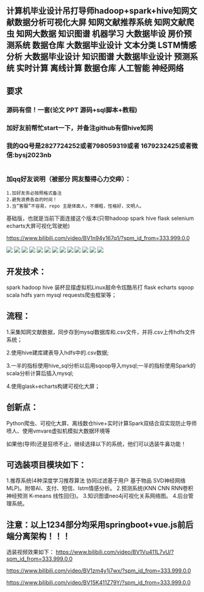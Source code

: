 ## 计算机毕业设计吊打导师hadoop+spark+hive知网文献数据分析可视化大屏 知网文献推荐系统 知网文献爬虫 知网大数据 知识图谱 机器学习 大数据毕设 房价预测系统 数据仓库 大数据毕业设计 文本分类 LSTM情感分析 大数据毕业设计 知识图谱 大数据毕业设计 预测系统 实时计算 离线计算 数据仓库 人工智能 神经网络

## 要求
### 源码有偿！一套(论文 PPT 源码+sql脚本+教程)

### 
### 加好友前帮忙start一下，并备注github有偿hive知网
### 我的QQ号是2827724252或者798059319或者 1679232425或者微信:bysj2023nb

# 

### 加qq好友说明（被部分 网友整得心力交瘁）：
    1.加好友务必按照格式备注
    2.避免浪费各自的时间！
    3.当“客服”不容易，repo 主是体面人，不爆粗，性格好，文明人。

基础版，也就是当前下面连接这个版本(只带hadoop spark hive flask selenium echarts大屏可视化驾驶舱)

https://www.bilibili.com/video/BV1n94y167q1/?spm_id_from=333.999.0.0

![](1.png)
![](2.png)
![](3.png)
![](4.png)
![](5.png)
![](6.png)
![](7.png)
![](8.png)
![](9.png)
![](10.png)
![](11.png)
![](12.png)
![](13.png)

## 开发技术：
spark hadoop hive 装杯显摆虚拟机Linux敲命令炫酷吊打 flask echarts sqoop scala hdfs yarn mysql requests爬虫框架等；

## 流程： 

1.采集知网文献数据，同步存到mysql数据库和.csv文件，并将.csv上传hdfs文件系统；

2.使用hive建库建表导入hdfs中的.csv数据;

3.一半的指标使用hive_sql分析以后用sqoop导入mysql;一半的指标使用Spark的scala分析计算后插入mysql;

4.使用glask+echarts构建可视化大屏；


## 创新点：
Python爬虫、可视化大屏、离线数仓hive+实时计算Spark双结合双实现防止导师喷人、使用vmvare虚拟机模拟大数据环境等


如果他(导师)还是狂喷不止，继续选择以下的系统，他们可以选装牛鼻功能！

## 可选装项目模块如下：
1.推荐系统(4种深度学习推荐算法 协同过滤基于用户 基于物品 SVD神经网络 MLP)。附带AI、支付、短信、lstm情感分析。
2.预测系统(KNN CNN RNN卷积神经预测 K-means 线性回归)。
3.知识图谱neo4j可视化关系网络图。
4.后台管理系统。

## 注意：以上1234部分均采用springboot+vue.js前后端分离架构！！！
选装视频效果如下：
https://www.bilibili.com/video/BV1Vu411L7vU/?spm_id_from=333.999.0.0

https://www.bilibili.com/video/BV1zm4y1j7wx/?spm_id_from=333.999.0.0

https://www.bilibili.com/video/BV15K411Z79Y/?spm_id_from=333.999.0.0


















